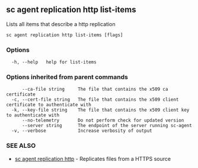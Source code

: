 ## sc agent replication http list-items

Lists all items that describe a http replication

```
sc agent replication http list-items [flags]
```

### Options

```
  -h, --help   help for list-items
```

### Options inherited from parent commands

```
      --ca-file string     The file that contains the x509 ca certificate
  -c, --cert-file string   The file that contains the x509 client certificate to authenticate with
  -k, --key-file string    The file that contains the x509 client key to authenticate with
      --no-telemetry       Do not perform check for updated version
      --server string      The endpoint of the server running sc-agent
  -v, --verbose            Increase verbosity of output
```

### SEE ALSO

* [sc agent replication http](sc_agent_replication_http.md)	 - Replicates files from a HTTPS source

